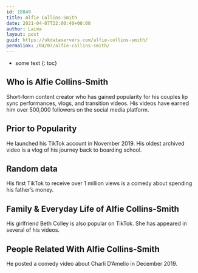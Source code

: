 ```yaml
---
id: 18849
title: Alfie Collins-Smith
date: 2021-04-07T22:00:40+00:00
author: Laima
layout: post
guid: https://ukdataservers.com/alfie-collins-smith/
permalink: /04/07/alfie-collins-smith/
---
```


* some text
{: toc}


## Who is Alfie Collins-Smith
                  
                  
                  
Short-form content creator who has gained popularity for his couples lip sync performances, vlogs, and transition videos. His videos have earned him over 500,000 followers on the social media platform.  
                  
              
            
              
            
                
                
                
## Prior to Popularity
                  
                  
                  
He launched his TikTok account in November 2019. His oldest archived video is a vlog of his journey back to boarding school. 
                  
              
            
              
            
                
                
                
## Random data
                  
                  
                  
His first TikTok to receive over 1 million views is a comedy about spending his father&#8217;s money. 
                  
              
            
              
            
                
                
                
## Family & Everyday Life of Alfie Collins-Smith
                  
                  
                  
His girlfriend Beth Colley is also popular on TikTok. She has appeared in several of his videos. 
                  
              
            
              
            
                
                
                
## People Related With Alfie Collins-Smith
                  
                  
                  
He posted a comedy video about Charli D&#8217;Amelio in December 2019. 
                  
              
            
              
            
                
              
            
              
              
            
            
              
            
          
          
          